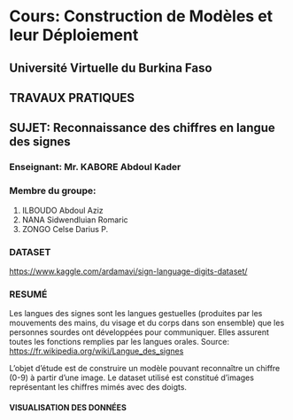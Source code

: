# Cours: Construction de Modèles et leur Déploiement
## Université Virtuelle du Burkina Faso
## TRAVAUX PRATIQUES
## SUJET: Reconnaissance des chiffres en langue des signes
### Enseignant: Mr. KABORE Abdoul Kader
### Membre du groupe:
1. ILBOUDO Abdoul Aziz
2. NANA Sidwendluian Romaric
3. ZONGO Celse Darius P.

### DATASET
https://www.kaggle.com/ardamavi/sign-language-digits-dataset/

### RESUMÉ
Les langues des signes sont les langues gestuelles (produites par les mouvements des mains, du visage et du corps dans son ensemble) que les personnes sourdes ont développées pour communiquer. Elles assurent toutes les fonctions remplies par les langues orales. Source: https://fr.wikipedia.org/wiki/Langue_des_signes 

L’objet d’étude est de construire un modèle pouvant reconnaître un chiffre (0-9) à partir d’une image. Le dataset utilisé est constitué d’images représentant les chiffres mimés avec des doigts.

#### VISUALISATION DES DONNÉES

